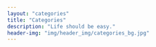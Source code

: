 ```yaml
---
layout: "categories"
title: "Categories"
description: "Life should be easy."
header-img: "img/header_img/categories_bg.jpg"
---
```

